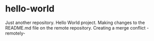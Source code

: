 # hello-world
Just another repository. Hello World project.
Making changes to the README.md file on the remote repository.
Creating a merge conflict -remotely-
